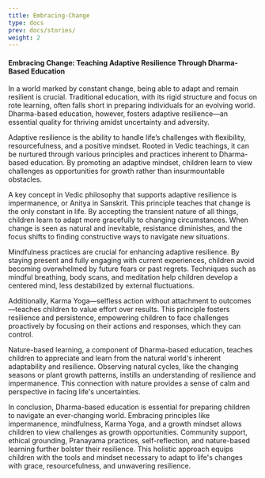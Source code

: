 ```yaml
---
title: Embracing-Change
type: docs
prev: docs/stories/
weight: 2
---
```



#### Embracing Change: Teaching Adaptive Resilience Through Dharma-Based Education

In a world marked by constant change, being able to adapt and remain resilient is crucial. Traditional education, with its rigid structure and focus on rote learning, often falls short in preparing individuals for an evolving world. Dharma-based education, however, fosters adaptive resilience—an essential quality for thriving amidst uncertainty and adversity.

Adaptive resilience is the ability to handle life’s challenges with flexibility, resourcefulness, and a positive mindset. Rooted in Vedic teachings, it can be nurtured through various principles and practices inherent to Dharma-based education. By promoting an adaptive mindset, children learn to view challenges as opportunities for growth rather than insurmountable obstacles.

A key concept in Vedic philosophy that supports adaptive resilience is impermanence, or Anitya in Sanskrit. This principle teaches that change is the only constant in life. By accepting the transient nature of all things, children learn to adapt more gracefully to changing circumstances. When change is seen as natural and inevitable, resistance diminishes, and the focus shifts to finding constructive ways to navigate new situations.

Mindfulness practices are crucial for enhancing adaptive resilience. By staying present and fully engaging with current experiences, children avoid becoming overwhelmed by future fears or past regrets. Techniques such as mindful breathing, body scans, and meditation help children develop a centered mind, less destabilized by external fluctuations.

Additionally, Karma Yoga—selfless action without attachment to outcomes—teaches children to value effort over results. This principle fosters resilience and persistence, empowering children to face challenges proactively by focusing on their actions and responses, which they can control.

Nature-based learning, a component of Dharma-based education, teaches children to appreciate and learn from the natural world's inherent adaptability and resilience. Observing natural cycles, like the changing seasons or plant growth patterns, instills an understanding of resilience and impermanence. This connection with nature provides a sense of calm and perspective in facing life's uncertainties.

In conclusion, Dharma-based education is essential for preparing children to navigate an ever-changing world. Embracing principles like impermanence, mindfulness, Karma Yoga, and a growth mindset allows children to view challenges as growth opportunities. Community support, ethical grounding, Pranayama practices, self-reflection, and nature-based learning further bolster their resilience. This holistic approach equips children with the tools and mindset necessary to adapt to life's changes with grace, resourcefulness, and unwavering resilience.
